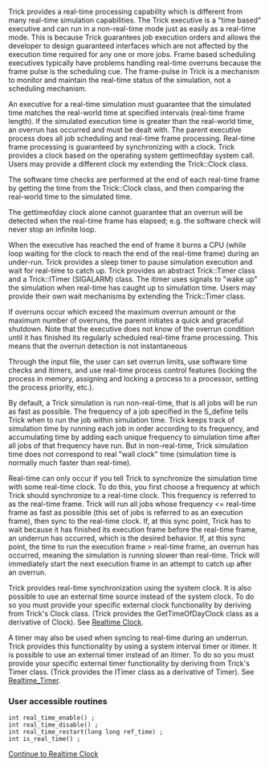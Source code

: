 
Trick provides a real-time processing capability which is different from many real-time
simulation capabilities. The Trick executive is a "time based" executive and can run in
a non-real-time mode just as easily as a real-time mode. This is because Trick guarantees
job execution orders and allows the developer to design guaranteed interfaces which are
not affected by the execution time required for any one or more jobs. Frame based
scheduling executives typically have problems handling real-time overruns because the
frame pulse is the scheduling cue. The frame-pulse in Trick is a mechanism to monitor
and maintain the real-time status of the simulation, not a scheduling mechanism.

An executive for a real-time simulation must guarantee that the simulated time matches
the real-world time at specified intervals (real-time frame length). If the simulated
execution time is greater than the real-world time, an overrun has occurred and must be
dealt with. The parent executive process does all job scheduling and real-time frame
processing. Real-time frame processing is guaranteed by synchronizing with a clock.
Trick provides a clock based on the operating system gettimeofday system call.  Users
may provide a different clock my extending the Trick::Clock class.

The software time checks are performed at the end of each real-time
frame by getting the time from the Trick::Clock class, and then
comparing the real-world time to the simulated time.

The gettimeofday clock alone cannot guarantee that an overrun will be detected when
the real-time frame has elapsed; e.g.  the software check will never stop an infinite loop.

When the executive has reached the end of frame it burns a CPU (while loop waiting
for the clock to reach the end of the real-time frame) during an under-run.
Trick provides a sleep timer to pause simulation execution and wait for real-time to
catch up. Trick provides an abstract Trick::Timer class and a Trick::ITimer (SIGALARM)
class.  The itimer uses signals to "wake up" the simulation when real-time has caught
up to simulation time.  Users may provide their own wait mechanisms by extending the
Trick::Timer class.

If overruns occur which exceed the maximum overrun amount or the
maximum number of overruns, the parent initiates a quick and graceful shutdown. Note
that the executive does not know of the overrun condition until it has finished its
regularly scheduled real-time frame processing.  This means that the overrun detection
is not instantaneous

Through the input file, the user can set overrun limits, use software time checks and
itimers, and use real-time process control features (locking the process in memory,
assigning and locking a process to a processor, setting the process priority, etc.).

By default, a Trick simulation is run non-real-time, that is all jobs will be run as
fast as possible. The frequency of a job specified in the S_define tells Trick when
to run the job within simulation time. Trick keeps track of simulation time by
running each job in order according to its frequency, and accumulating time by adding
each unique frequency to simulation time after all jobs of that frequency have run.
But in non-real-time, Trick simulation time does not correspond to real "wall clock"
time (simulation time is normally much faster than real-time).

Real-time can only occur if you tell Trick to synchronize the simulation time with some
real-time clock. To do this, you first choose a frequency at which Trick should synchronize
to a real-time clock. This frequency is referred to as the real-time frame. Trick
will run all jobs whose frequency \<= real-time frame as fast as possible (this set of
jobs is referred to as an execution frame), then sync to the real-time clock. If,
at this sync point, Trick has to wait because it has finished its execution frame before
the real-time frame, an underrun has occurred, which is the desired behavior. If, at
this sync point, the time to run the execution frame \> real-time frame, an overrun has
occurred, meaning the simulation is running slower than real-time. Trick will immediately
start the next execution frame in an attempt to catch up after an overrun.

Trick provides real-time synchronization using the system clock.
It is also possible to use an external time source instead of the system clock. To do so
you must provide your specific external clock functionality by deriving from Trick's
Clock class. (Trick provides the GetTimeOfDayClock class as a derivative of Clock).
See [Realtime Clock](Realtime-Clock).

A timer may also be used when syncing to real-time during an underrun. Trick provides
this functionality by using a system interval timer or itimer.  It is possible to use
an external timer instead of an itimer. To do so you must provide your specific external
timer functionality by deriving from Trick's Timer class. (Trick provides the ITimer class
as a derivative of Timer).  See [Realtime_Timer](Realtime-Timer).

### User accessible routines

```
int real_time_enable() ;
int real_time_disable() ;
int real_time_restart(long long ref_time) ;
int is_real_time() ;
```

[Continue to Realtime Clock](Realtime-Clock)

